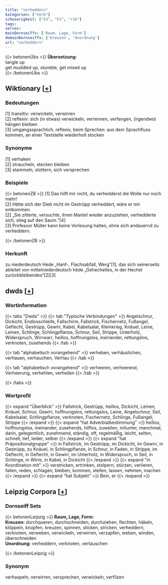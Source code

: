 ```yaml
---
title: "verheddern"
kategorien: ["Verb"]
schwierigkeit: ["k3", "h3", "r16"]
tags:
series:
mainDornseiffs: ['Raum, Lage, Form']
domainDornseiffs: ['Kreuzen', 'Unordnung']
url: "verheddern"
---
```


{{< betonenÜbs >}}
**Übersetzung:**  
tangle up  
get muddled up, stumble, get mixed up  
{{< /betonenÜbs >}}

## Wiktionary [[+](https://de.wiktionary.org/wiki/verheddern)]

### Bedeutungen
[1] transitiv: verwickeln, verwirren  
[2] reflexiv: sich (in etwas) verwickeln, verrennen, verfangen, (irgendwo) hängen bleiben  
[3] umgangssprachlich, reflexiv, beim Sprechen: aus dem Sprachfluss kommen, an einer Textstelle wiederholt stocken  

### Synonyme
[1] verhaken  
[2] straucheln, stecken bleiben  
[3] stammeln, stottern, sich versprechen  

### Beispiele
{{< betonenZB >}}
[1] Das hilft mir nicht, du verhedderst die Wolle nur noch mehr!  
[2] Hätte sich der Dieb nicht im Gestrüpp verheddert, wäre er mir entkommen.  
[2] „Sie zitterte, versuchte, ihren Mantel wieder anzuziehen, verhedderte sich, stieg auf den Saum.“[4]  
[3] Professor Müller kann keine Vorlesung halten, ohne sich andauernd zu verheddern.  

{{< /betonenZB >}}
### Herkunft
zu niederdeutsch Hede „Hanf-, Flachsabfall, Werg“[1], das sich seinerseits ableitet von mittelniederdeutsch hēde „Gehecheltes, in der Hechel zurückbleibendes“[2][3]  



## dwds [[+](https://www.dwds.de/wb/verheddern)]

### Wortinformation
{{< tabs "Dwds" >}}
{{< tab "Typische Verbindungen" >}}
Angelschnur, Dickicht, Endlosschleife, Fallschirm, Fallstrick, Fischernetz, Fußangel, Geflecht, Gestrüpp, Gewirr, Kabel, Kabelsalat, Kleinkrieg, Knäuel, Leine, Leinen, Schlinge, Schlingpflanze, Schnur, Seil, Strippe, Unterholz, Widerspruch, Wirrwarr, heillos, hoffnungslos, ineinander, rettungslos, verknoten, zusehends
{{< /tab >}}

{{< tab "alphabetisch vorangehend" >}}
verheben, verhäuslichen, verhauen, verhauchen, Verhau
{{< /tab >}}

{{< tab "alphabetisch vorangehend" >}}
verheeren, verheerend, Verheerung, verhehlen, verheilen
{{< /tab >}}

{{< /tabs >}}

### Wortprofil
{{< expand "Überblick" >}} Fallstrick, Gestrüpp, heillos, Dickicht, Leinen, Knäuel, Schnur, Gewirr, hoffnungslos, rettungslos, Leine, Angelschnur, Seil, Kabelsalat, Schlingpflanze, verknoten, Fischernetz, Schlinge, Fußangel, Strippe {{< /expand >}}
{{< expand "hat Adverbialbestimmung" >}} heillos, hoffnungslos, ineinander, zusehends, hilflos, zuweilen, mitunter, manchmal, darin, gelegentlich, zunehmend, ständig, oft, regelmäßig, leicht, selten, schnell, tief, leider, selber {{< /expand >}}
{{< expand "hat Präpositionalgruppe" >}} in Fallstrick, im Gestrüpp, im Dickicht, im Gewirr, in Gestrüpp, zu Knäuel, in Schlingpflanze, in Schnur, in Faden, in Strippe, im Geflecht, in Geflecht, in Gewirr, im Unterholz, in Widerspruch, in Seil, in Schlinge, in Wirre, in Kabel, in Dickicht {{< /expand >}}
{{< expand "in Koordination mit" >}} verstricken, ertrinken, stolpern, stürzen, verlieren, fallen, reden, schlagen, bleiben, kommen, stellen, lassen, nehmen, machen {{< /expand >}}
{{< expand "hat Subjekt" >}} Bein, er {{< /expand >}}

## Leipzig Corpora [[+](https://corpora.uni-leipzig.de/en/res?word=verheddern&corpusId=deu_newscrawl-public_2018)]

### Dornseiff Sets
{{< betonenLeipzig >}}
**Raum, Lage, Form:**  
**Kreuzen:** durchqueren, durchschneiden, durchziehen, flechten, häkeln, klöppeln, knüpfen, kreuzen, spinnen, sticken, stricken, verheddern, verknoten, verweben, verwickeln, verwirren, verzapfen, weben, winden, überschneiden  
**Unordnung:** verheddern, verknoten, vertauschen  

{{< /betonenLeipzig >}}

### Synonym
verhaspeln, verwirren, versprechen, verwickeln, verfilzen

